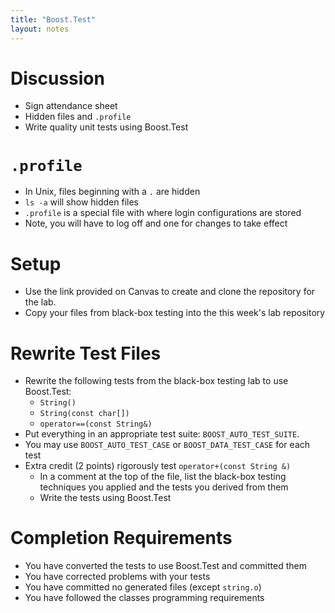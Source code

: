 ```yaml
---
title: "Boost.Test"
layout: notes
---
```


# Discussion
* Sign attendance sheet
* Hidden files and `.profile`
* Write quality unit tests using Boost.Test

# `.profile`
* In Unix, files beginning with a `.` are hidden
* `ls -a` will show hidden files
* `.profile` is a special file with where login configurations are stored
* Note, you will have to log off and one for changes to take effect

# Setup
* Use the link provided on Canvas to create and clone the repository for the lab.
* Copy your files from black-box testing into the this week's lab repository

# Rewrite Test Files
* Rewrite the following tests from the black-box testing lab to use Boost.Test:
	* `String()`
	* `String(const char[])`
	* `operator==(const String&)`
* Put everything in an appropriate test suite: `BOOST_AUTO_TEST_SUITE`.
* You may use `BOOST_AUTO_TEST_CASE` or `BOOST_DATA_TEST_CASE` for each test
* Extra credit (2 points) rigorously test `operator+(const String &)`
	* In a comment at the top of the file, list the black-box testing techniques you applied and the tests you derived from them
	* Write the tests using Boost.Test

# Completion Requirements
* You have converted the tests to use Boost.Test and committed them
* You have corrected problems with your tests 
* You have committed no generated files (except `string.o`)
* You have followed the classes programming requirements
